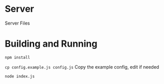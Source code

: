 # Server
Server Files

# Building and Running

`npm install`

`cp config.example.js config.js` Copy the example config, edit if needed

`node index.js`

